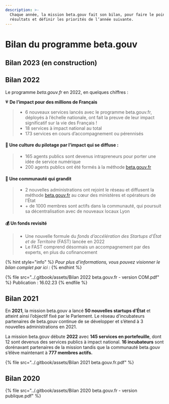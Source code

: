```yaml
---
description: >-
  Chaque année, la mission beta.gouv fait son bilan, pour faire le point sur ses
  résultats et définir les priorités de l’année suivante.
---
```


# Bilan du programme beta.gouv

## Bilan 2023 (en construction)

## Bilan 2022&#x20;

Le programme _beta.gouv.fr_ en 2022, en quelques chiffres :

:heartpulse: **De l’impact pour des millions de Français**&#x20;

> * 6 nouveaux services lancés avec le programme beta.gouv.fr, déployés à l’échelle nationale, ont fait la preuve de leur impact significatif sur la vie des Français !&#x20;
> * 18 services à impact national au total&#x20;
> * 173 services en cours dʼaccompagnement ou pérennisés

#### :dart: Une culture du pilotage par l'impact qui se diffuse :&#x20;

> * 165 agents publics sont devenus intrapreneurs pour porter une idée de service numérique
> * 200 agents publics ont été formés à la méthode [beta.gouv.fr](http://beta.gouv.fr/)

#### &#x20;:handshake: Une communauté qui grandit&#x20;

> * 2 nouvelles administrations ont rejoint le réseau et diffusent la méthode [beta.gouv.fr](http://beta.gouv.fr/) au cœur des ministères et opérateurs de l’État
> * \+ de 1000 membres sont actifs dans la communauté, qui poursuit sa décentralisation avec de nouveaux locaux Lyon

#### :moneybag: Un fonds revisité&#x20;

> * Une nouvelle formule du _fonds dʼaccélération des Startups d’État et de Territoire_ (FAST) lancée en 2022
> * Le FAST comprend désormais un accompagnement par des experts, en plus du cofinancement



{% hint style="info" %}
_Pour plus d'informations, vous pouvez visionner le bilan complet par ici :_
{% endhint %}

{% file src="../.gitbook/assets/Bilan 2022 beta.gouv.fr - version COM.pdf" %}
Publication : 16.02.23
{% endfile %}

## Bilan 2021

En **2021**, la mission beta.gouv a lancé **50 nouvelles startups d’État** et atteint ainsi l’objectif fixé par le Parlement. Le réseau d’incubateurs partenaires de beta.gouv continue de se développer et s’étend à 3 nouvelles administrations en 2021.

La mission beta.gouv débute **2022** avec **145 services en portefeuille**, dont 12 sont devenus des services publics à impact national. **16 incubateurs** sont dorénavant partenaires de la mission tandis que la communauté beta.gouv s’élève maintenant à **777 membres actifs.**



{% file src="../.gitbook/assets/Bilan 2021 beta.gouv.fr.pdf" %}

## Bilan 2020

{% file src="../.gitbook/assets/Bilan 2020 beta.gouv.fr - version publique.pdf" %}



